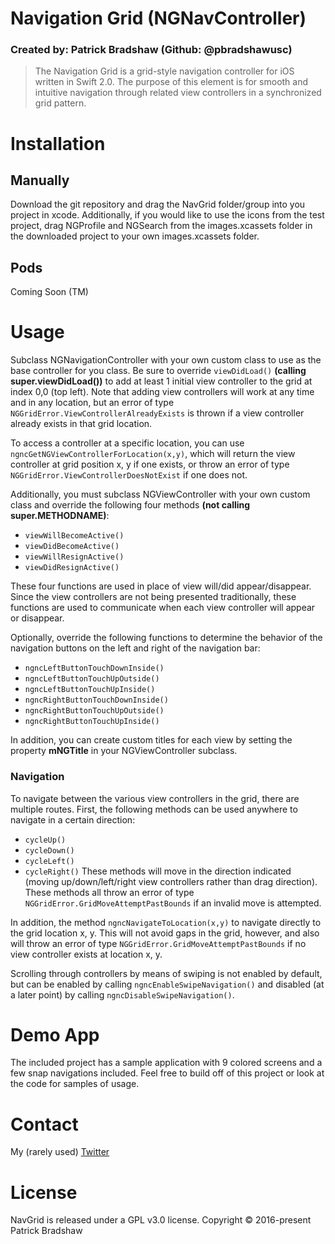 # Navigation Grid (NGNavController)
### Created by: Patrick Bradshaw (Github: @pbradshawusc)

> The Navigation Grid is a grid-style navigation controller for iOS written in Swift 2.0.
> The purpose of this element is for smooth and intuitive navigation through related view controllers in a synchronized grid pattern.

Installation
============

Manually
--------

Download the git repository and drag the NavGrid folder/group into you project in xcode.
Additionally, if you would like to use the icons from the test project, drag NGProfile and NGSearch from the images.xcassets folder in the downloaded project to your own images.xcassets folder.

Pods
----

Coming Soon (TM)

Usage
=====

Subclass NGNavigationController with your own custom class to use as the base controller for you class. Be sure to override `viewDidLoad()` **(calling super.viewDidLoad())** to add at least 1 initial view controller to the grid at index 0,0 (top left).
Note that adding view controllers will work at any time and in any location, but an error of type `NGGridError.ViewControllerAlreadyExists` is thrown if a view controller already exists in that grid location.

To access a controller at a specific location, you can use `ngncGetNGViewControllerForLocation(x,y)`, which will return the view controller at grid position x, y if one exists, or throw an error of type `NGGridError.ViewControllerDoesNotExist` if one does not.

Additionally, you must subclass NGViewController with your own custom class and override the following four methods **(not calling super.METHODNAME)**:
* `viewWillBecomeActive()`
* `viewDidBecomeActive()`
* `viewWillResignActive()`
* `viewDidResignActive()`

These four functions are used in place of view will/did appear/disappear. Since the view controllers are not being presented traditionally, these functions are used to communicate when each view controller will appear or disappear.

Optionally, override the following functions to determine the behavior of the navigation buttons on the left and right of the navigation bar:
* `ngncLeftButtonTouchDownInside()`
* `ngncLeftButtonTouchUpOutside()`
* `ngncLeftButtonTouchUpInside()`
* `ngncRightButtonTouchDownInside()`
* `ngncRightButtonTouchUpOutside()`
* `ngncRightButtonTouchUpInside()`

In addition, you can create custom titles for each view by setting the property **mNGTitle** in your NGViewController subclass.

### Navigation

To navigate between the various view controllers in the grid, there are multiple routes.
First, the following methods can be used anywhere to navigate in a certain direction:
* `cycleUp()`
* `cycleDown()`
* `cycleLeft()`
* `cycleRight()`
These methods will move in the direction indicated (moving up/down/left/right view controllers rather than drag direction). These methods all throw an error of type `NGGridError.GridMoveAttemptPastBounds` if an invalid move is attempted.

In addition, the method `ngncNavigateToLocation(x,y)` to navigate directly to the grid location x, y. This will not avoid gaps in the grid, however, and also will throw an error of type `NGGridError.GridMoveAttemptPastBounds` if no view controller exists at location x, y.

Scrolling through controllers by means of swiping is not enabled by default, but can be enabled by calling `ngncEnableSwipeNavigation()` and disabled (at a later point) by calling `ngncDisableSwipeNavigation()`.

Demo App
========

The included project has a sample application with 9 colored screens and a few snap navigations included. Feel free to build off of this project or look at the code for samples of usage.

Contact
=======

My (rarely used) [Twitter](https://twitter.com/PatrickBUSC)

License
=======

NavGrid is released under a GPL v3.0 license.
Copyright &copy; 2016-present Patrick Bradshaw
